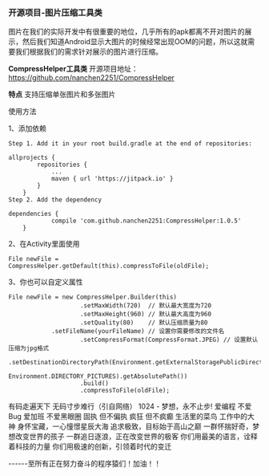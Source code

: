 ### 开源项目-图片压缩工具类
图片在我们的实际开发中有很重要的地位，几乎所有的apk都离不开对图片的展示，然后我们知道Android显示大图片的时候经常出现OOM的问题，所以这就需要我们根据我们的需求针对展示的图片进行压缩。

**CompressHelper工具类**
开源项目地址：https://github.com/nanchen2251/CompressHelper

**特点**
支持压缩单张图片和多张图片

使用方法

1、添加依赖

    Step 1. Add it in your root build.gradle at the end of repositories:

    allprojects {
            repositories {
                ...
                maven { url 'https://jitpack.io' }
            }
        }
    Step 2. Add the dependency

    dependencies {
                compile 'com.github.nanchen2251:CompressHelper:1.0.5'
        }
2、在Activity里面使用

	File newFile = CompressHelper.getDefault(this).compressToFile(oldFile);
3、你也可以自定义属性

   	File newFile = new CompressHelper.Builder(this)
                        .setMaxWidth(720)  // 默认最大宽度为720
                        .setMaxHeight(960) // 默认最大高度为960
                        .setQuality(80)    // 默认压缩质量为80
                .setFileName(yourFileName) // 设置你需要修改的文件名
                        .setCompressFormat(CompressFormat.JPEG) // 设置默认压缩为jpg格式
                        .setDestinationDirectoryPath(Environment.getExternalStoragePublicDirectory(
                                Environment.DIRECTORY_PICTURES).getAbsolutePath())
                        .build()
                        .compressToFile(oldFile);
                    
                    
有码走遍天下 无码寸步难行（引自网络）
1024 - 梦想，永不止步!
爱编程 不爱Bug
爱加班 不爱黑眼圈
固执 但不偏执
疯狂 但不疯癫
生活里的菜鸟
工作中的大神
身怀宝藏，一心憧憬星辰大海
追求极致，目标始于高山之巅
一群怀揣好奇，梦想改变世界的孩子
一群追日逐浪，正在改变世界的极客
你们用最美的语言，诠释着科技的力量
你们用极速的创新，引领着时代的变迁

------至所有正在努力奋斗的程序猿们！加油！！